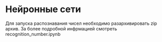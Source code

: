 # Нейронные сети

Для запуска распознавания чисел необходимо разархивировать zip архив. За более подробной инфрмацией смотреть recognition_number.ipynb